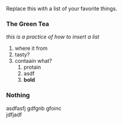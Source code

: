 Replace this with a list of your favorite things.
 ### The Green Tea
 _this is a practice of how to insert a  list_
 1. where it from
 2. tasty?
 3. contaain what?
    1. protain
    2. asdf
    3. **bold**
 ### Nothing
 asdfasfj
 gdfgnb
 gfoinc<br>jdfjadf
